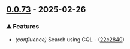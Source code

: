## [0.0.73](https://github.com/helmut-hoffer-von-ankershoffen/starbridge/compare/v0.0.72..v0.0.73) - 2025-02-26

### ⛰️  Features

- *(confluence)* Search using CQL - ([22c2840](https://github.com/helmut-hoffer-von-ankershoffen/starbridge/commit/22c2840e1ff70b3053f43a66a770c13bfff5480f))

